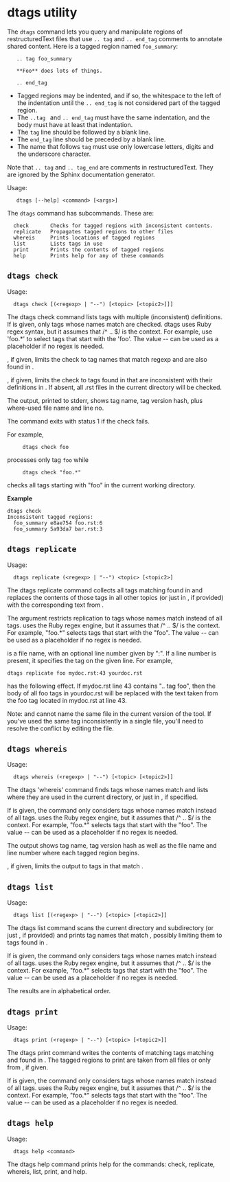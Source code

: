 # dtags utility

The `dtags` command lets you query and manipulate regions of
restructuredText files that use `.. tag` and `.. end_tag` comments to
annotate shared content. Here is a tagged region named `foo_summary`:
 
```
   .. tag foo_summary
   
   **Foo** does lots of things.
   
   .. end_tag
```

* Tagged regions may be indented, and if so, the whitespace to the 
left of the indentation until the `.. end_tag` is not considered part
of the tagged region. 
* The `..tag ` and `.. end_tag` must have the same 
indentation, and the body must have at least that indentation.
* The ``tag`` line should be followed by a blank line.
* The ``end_tag`` line should be preceded by a blank line.
* The name that follows ``tag`` must use only lowercase letters, digits and the underscore character.

Note that `.. tag` and `.. tag_end` are comments in
restructuredText. They are ignored by the Sphinx documentation
generator.

Usage:

```
   dtags [--help] <command> [<args>]
```

The `dtags` command has subcommands. These are:

      check       Checks for tagged regions with inconsistent contents.
      replicate   Propagates tagged regions to other files
      whereis     Prints locations of tagged regions
      list        Lists tags in use
      print       Prints the contents of tagged regions
      help        Prints help for any of these commands

## `dtags check` 

Usage:
```
  dtags check [(<regexp> | "--") [<topic> [<topic2>]]]
```
The dtags check command lists tags with multiple (inconsistent)
definitions. If <regexp> is given, only tags whose names match
<regexp> are checked. dtags uses Ruby regex syntax, but it assumes
that /^ .. $/ is the context. For example, use 'foo.*' to select tags
that start with the 'foo'. The value -- can be used as a placeholder
if no regex is needed.

<topic>, if given, limits the check to tag names that match regexp and
are also found in <topic>.

<topic2>, if given, limits the check to tags found in <topic> that are
inconsistent with their definitions in <topic2>. If absent, all .rst
files in the current directory will be checked.

The output, printed to stderr, shows tag name, tag version hash, plus
where-used file name and line no.

The command exits with status 1 if the check fails.

For example,

```
     dtags check foo
```

processes only tag `foo` while 

```
     dtags check "foo.*"
```	 

checks all tags starting with "foo" in the current working directory.

**Example**
```
dtags check
Inconsistent tagged regions:
  foo_summary e8ae754 foo.rst:6
  foo_summary 5a93da7 bar.rst:3
```

## `dtags replicate`

Usage: 
```
  dtags replicate (<regexp> | "--") <topic> [<topic2>]
```

The dtags replicate command collects all tags matching <regexp> found
in <topic> and replaces the contents of those tags in all other topics
(or just in <topic2>, if provided) with the corresponding text from
<topic>.

The <regexp> argument restricts replication to tags whose names match
<regexp> instead of all tags. <regexp> uses the Ruby regex engine, but
it assumes that /^ .. $/ is the context. For example, "foo.*" selects
tags that start with the "foo". The value -- can be used as a
placeholder if no regex is needed.

<topic> is a file name, with an optional line number given by
":<digits>".  If a line number is present, it specifies the tag on the
given line.  For example,

    dtags replicate foo mydoc.rst:43 yourdoc.rst

has the following effect. If mydoc.rst line 43 contains ".. tag foo",
then the body of all foo tags in yourdoc.rst will be replaced with the
text taken from the foo tag located in mydoc.rst at line 43.

Note: <topic> and <topic2> cannot name the same file in the current
version of the tool. If you've used the same tag inconsistently in a
single file, you'll need to resolve the conflict by editing the file.

## `dtags whereis`
Usage: 
```
  dtags whereis (<regexp> | "--") [<topic> [<topic2>]]
```

The dtags 'whereis' command finds tags whose names match <regexp> and
lists where they are used in the current directory, or just in
<topic2>, if specified.

If <regexp> is given, the command only considers tags whose names
match <regexp> instead of all tags. <regexp> uses the Ruby regex
engine, but it assumes that /^ .. $/ is the context. For example,
"foo.*" selects tags that start with the "foo". The value -- can be
used as a placeholder if no regex is needed.

The output shows tag name, tag version hash as well as the file name
and line number where each tagged region begins.

<topic>, if given, limits the output to tags in <topic> that match
<regexp>.

## `dtags list`

Usage: 
```
  dtags list [(<regexp> | "--") [<topic> [<topic2>]]
```
The dtags list command scans the current directory and subdirectory
(or just <topic2>, if provided) and prints tag names that match
<regexp>, possibly limiting them to tags found in <topic>.

If <regexp> is given, the command only considers tags whose names
match <regexp> instead of all tags. <regexp> uses the Ruby regex
engine, but it assumes that /^ .. $/ is the context. For example,
"foo.*" selects tags that start with the "foo". The value -- can be
used as a placeholder if no regex is needed.

The results are in alphabetical order.

## `dtags print` 

Usage: 
```
  dtags print (<regexp> | "--") [<topic> [<topic2>]]
```

The dtags print command writes the contents of matching tags matching
<regexp> and found in <topic>. The tagged regions to print are taken
from all files or only from <topic2>, if given.

If <regexp> is given, the command only considers tags whose names
match <regexp> instead of all tags. <regexp> uses the Ruby regex
engine, but it assumes that /^ .. $/ is the context. For example,
"foo.*" selects tags that start with the "foo". The value -- can be
used as a placeholder if no regex is needed.

## `dtags help` 

Usage: 
```
  dtags help <command>
```

The dtags help command prints help for the commands: check,
replicate, whereis, list, print, and help.

